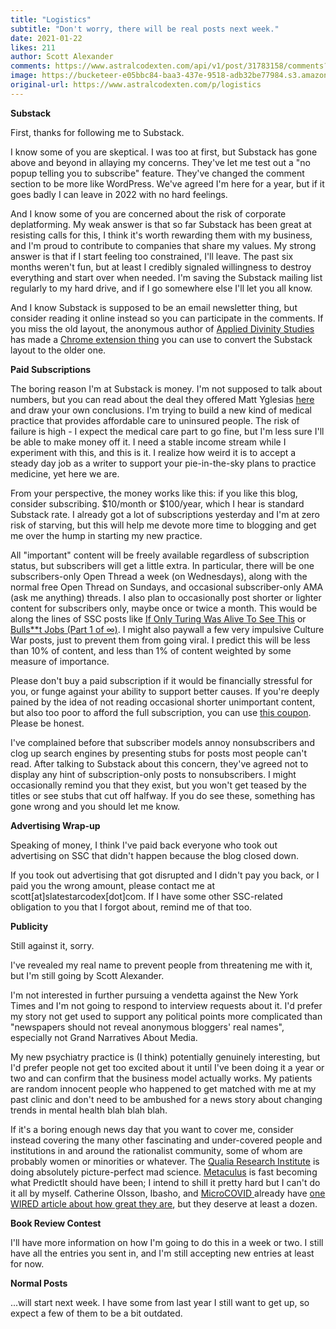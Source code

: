 ```yaml
---
title: "Logistics"
subtitle: "Don't worry, there will be real posts next week."
date: 2021-01-22
likes: 211
author: Scott Alexander
comments: https://www.astralcodexten.com/api/v1/post/31783158/comments?&all_comments=true
image: https://bucketeer-e05bbc84-baa3-437e-9518-adb32be77984.s3.amazonaws.com/public/images/f85785af-a63c-4fa3-99c3-9ce59949584d_427x287.png
original-url: https://www.astralcodexten.com/p/logistics
---
```

**Substack**

First, thanks for following me to Substack.

I know some of you are skeptical. I was too at first, but Substack has gone above and beyond in allaying my concerns. They've let me test out a "no popup telling you to subscribe" feature. They've changed the comment section to be more like WordPress. We've agreed I'm here for a year, but if it goes badly I can leave in 2022 with no hard feelings.

And I know some of you are concerned about the risk of corporate deplatforming. My weak answer is that so far Substack has been great at resisting calls for this, I think it's worth rewarding them with my business, and I'm proud to contribute to companies that share my values. My strong answer is that if I start feeling too constrained, I'll leave. The past six months weren't fun, but at least I credibly signaled willingness to destroy everything and start over when needed. I'm saving the Substack mailing list regularly to my hard drive, and if I go somewhere else I'll let you all know.

And I know Substack is supposed to be an email newsletter thing, but consider reading it online instead so you can participate in the comments. If you miss the old layout, the anonymous author of [Applied Divinity Studies](https://applieddivinitystudies.com) has made a [Chrome extension thing](https://applieddivinitystudies.com/slatestarsubstack/) you can use to convert the Substack layout to the older one.

**Paid Subscriptions**

The boring reason I'm at Substack is money. I'm not supposed to talk about numbers, but you can read about the deal they offered Matt Yglesias [here](https://www.honeycopy.com/marketing-ideas/paid-newsletter) and draw your own conclusions. I'm trying to build a new kind of medical practice that provides affordable care to uninsured people. The risk of failure is high - I expect the medical care part to go fine, but I'm less sure I'll be able to make money off it. I need a stable income stream while I experiment with this, and this is it. I realize how weird it is to accept a steady day job as a writer to support your pie-in-the-sky plans to practice medicine, yet here we are.

From your perspective, the money works like this: if you like this blog, consider subscribing. $10/month or $100/year, which I hear is standard Substack rate. I already got a lot of subscriptions yesterday and I'm at zero risk of starving, but this will help me devote more time to blogging and get me over the hump in starting my new practice.

All "important" content will be freely available regardless of subscription status, but subscribers will get a little extra. In particular, there will be one subscribers-only Open Thread a week (on Wednesdays), along with the normal free Open Thread on Sundays, and occasional subscriber-only AMA (ask me anything) threads. I also plan to occasionally post shorter or lighter content for subscribers only, maybe once or twice a month. This would be along the lines of SSC posts like [If Only Turing Was Alive To See This](https://slatestarcodex.com/2019/06/20/if-only-turing-was-alive-to-see-this/) or [Bulls**t Jobs (Part 1 of ∞)](https://slatestarcodex.com/2018/08/29/bullst-jobs-part-1-of-%e2%88%9e/). I might also paywall a few very impulsive Culture War posts, just to prevent them from going viral. I predict this will be less than 10% of content, and less than 1% of content weighted by some measure of importance. 

Please don't buy a paid subscription if it would be financially stressful for you, or funge against your ability to support better causes. If you're deeply pained by the idea of not reading occasional shorter unimportant content, but also too poor to afford the full subscription, you can use [this coupon](https://astralcodexten.substack.com/932d293e). Please be honest.

I've complained before that subscriber models annoy nonsubscribers and clog up search engines by presenting stubs for posts most people can't read. After talking to Substack about this concern, they've agreed not to display any hint of subscription-only posts to nonsubscribers. I might occasionally remind you that they exist, but you won't get teased by the titles or see stubs that cut off halfway. If you do see these, something has gone wrong and you should let me know.

**Advertising Wrap-up**

Speaking of money, I think I've paid back everyone who took out advertising on SSC that didn't happen because the blog closed down.

If you took out advertising that got disrupted and I didn't pay you back, or I paid you the wrong amount, please contact me at scott[at]slatestarcodex[dot]com. If I have some other SSC-related obligation to you that I forgot about, remind me of that too.

**Publicity**

Still against it, sorry.

I've revealed my real name to prevent people from threatening me with it, but I'm still going by Scott Alexander.

I'm not interested in further pursuing a vendetta against the New York Times and I'm not going to respond to interview requests about it. I'd prefer my story not get used to support any political points more complicated than "newspapers should not reveal anonymous bloggers' real names", especially not Grand Narratives About Media. 

My new psychiatry practice is (I think) potentially genuinely interesting, but I'd prefer people not get too excited about it until I've been doing it a year or two and can confirm that the business model actually works. My patients are random innocent people who happened to get matched with me at my past clinic and don't need to be ambushed for a news story about changing trends in mental health blah blah blah.

If it's a boring enough news day that you want to cover me, consider instead covering the many other fascinating and under-covered people and institutions in and around the rationalist community, some of whom are probably women or minorities or whatever. The [Qualia Research Institute](https://www.qualiaresearchinstitute.org/) is doing absolutely picture-perfect mad science. [Metaculus](https://www.metaculus.com/questions/) is fast becoming what PredictIt should have been; I intend to shill it pretty hard but I can't do it all by myself. Catherine Olsson, Ibasho, and [MicroCOVID ](https://www.microcovid.org)already have [one WIRED article about how great they are](https://www.wired.com/story/group-house-covid-risk-points/), but they deserve at least a dozen.

**Book Review Contest**

I'll have more information on how I'm going to do this in a week or two. I still have all the entries you sent in, and I'm still accepting new entries at least for now.

**Normal Posts**

...will start next week. I have some from last year I still want to get up, so expect a few of them to be a bit outdated.
